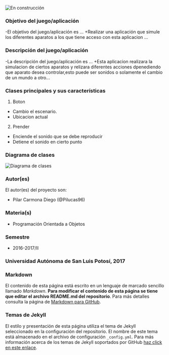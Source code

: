 ![En construcción](https://upload.wikimedia.org/wikipedia/commons/e/ef/En_construccion.jpg)
  
  ### Objetivo del juego/aplicación
 -El objetivo del juego/aplicación es ...
 +Realizar una aplicación que simule los diferentes aparatos a los que tiene acceso con esta aplicacion ...
  
  ### Descripción del juego/aplicación
 -La descripción del juego/aplicación es ...
 +Esta aplicacion realizara la simulacion de ciertos aparatos y relizara diferentes acciones dpenediendo que aparato desea controlar,esto puede ser sonidos o solamente el cambio de un mundo a otro...
  
  ### Clases principales y sus características
  1. Boton
 * Cambio el escenario.
 * Ubicacion actual
 
 2. Prender
 * Enciende el sonido que se debe reproducir
 * Detiene el sonido en cierto punto

 
 ### Diagrama de clases
 ![Diagrama de clases](url-del-diagrama.png)
 
 ### Autor(es)
 El autor(es) del proyecto son:
 - Pilar Carmona Diego (@Pilucas96)
 
 ### Materia(s)
 - Programación Orientada a Objetos
 
 ### Semestre
 - 2016-2017/II
 
 ### Universidad Autónoma de San Luis Potosí, 2017
 
 ### Markdown
 El contenido de esta página está escrito en un lenguaje de marcado sencillo llamado _Markdown_. **Para modificar el contenido de esta página se tiene que editar el archivo README.md del repositorio**. Para más detalles consulta la página de [Markdown para GitHub](https://guides.github.com/features/mastering-markdown/).
 
 ### Temas de Jekyll
 El estilo y presentación de esta página utiliza el tema de Jekyll seleccionado en la configuración del repositorio. El nombre de este tema está almacenado en el archivo de configuración `_config.yml`. Para más información acerca de los temas de Jekyll soportados por GitHub [haz click en este enlace](https://pages.github.com/themes/).
